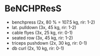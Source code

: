 # BeNCHPResS
* benchpress (2x, 80 % = 107.5 kg, rir: 1-2)
* lat. pulldown (3x, 45 kg, rir: 1-2)
* cable flyes (3x, 25 kg, rir: 0-1)
* seated row (3x, 45 kg, rir: 1-2)
* triceps pushdown (2x, 30 kg, rir: 0-1)
* db curl (2x, 10 kg, rir: 0-1)

